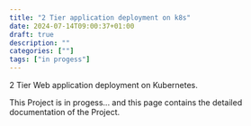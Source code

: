 ```yaml
---
title: "2 Tier application deployment on k8s"
date: 2024-07-14T09:00:37+01:00
draft: true
description: ""
categories: [""]
tags: ["in progess"]
---
```


2 Tier Web application deployment on Kubernetes.

This Project is in progess... and this page contains the detailed documentation of the Project.
